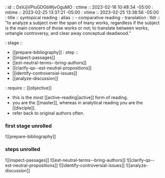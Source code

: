 : id    :: DsVJjVPIuGDGbWjvOguMO
: ctime :: 2023-02-16 10:48:34 -05:00
: mtime :: 2023-02-25 13:37:21 -05:00
: vtime :: 2023-02-25 13:38:56 -05:00
: title :: syntopical reading
: alias :: 
           - comparative reading
           - translation
: tldr  :: "to analyze a subject over the span of many works, regardless if the subject is the main concern of those works or not; to translate between works, untangle controversy, and clear away conceptual deadwood."

: stage ::
- [[prepare-bibliography]]
: step  ::
- [[inspect-passages]]
- [[est-neutral-terms--bring-authors]]
- [[clarify-qs--est-neutral-propositions]]
- [[identify-controversial-issues]]
- [[analyze-discussion]]

: require :: [[objective]]

- this is the _most_ [[active-reading|active]] form of reading.
- you are the [[master]], whereas in analytical reading you are the [[disciple]].
- refer back to original authors often.

### first stage unrolled

![[prepare-bibliography]]

### steps unrolled

![[inspect-passages]]
![[est-neutral-terms--bring-authors]]
![[clarify-qs--est-neutral-propositions]]
![[identify-controversial-issues]]
![[analyze-discussion]]
